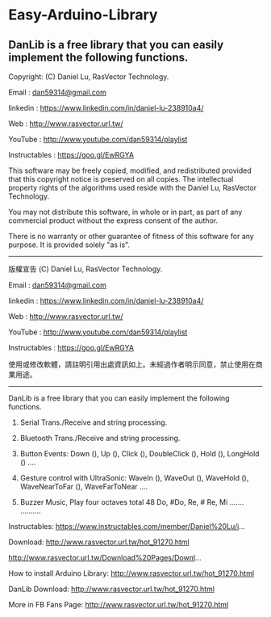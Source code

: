 # Easy-Arduino-Library
DanLib is a free library that you can easily implement the following functions.
 ---------------------------------------------------------------------------------

  Copyright: (C) Daniel Lu, RasVector Technology.

  Email : dan59314@gmail.com
  
  linkedin : https://www.linkedin.com/in/daniel-lu-238910a4/
  
  Web :     http://www.rasvector.url.tw/
  
  YouTube : http://www.youtube.com/dan59314/playlist
  
  Instructables : https://goo.gl/EwRGYA
  
  

  This software may be freely copied, modified, and redistributed
  provided that this copyright notice is preserved on all copies.
  The intellectual property rights of the algorithms used reside
  with the Daniel Lu, RasVector Technology.

  You may not distribute this software, in whole or in part, as
  part of any commercial product without the express consent of
  the author.

  There is no warranty or other guarantee of fitness of this
  software for any purpose. It is provided solely "as is".

  ---------------------------------------------------------------------------------
  版權宣告  (C) Daniel Lu, RasVector Technology.

  Email : dan59314@gmail.com
  
  linkedin : https://www.linkedin.com/in/daniel-lu-238910a4/
  
  Web :     http://www.rasvector.url.tw/
  
  YouTube : http://www.youtube.com/dan59314/playlist
  
  Instructables : https://goo.gl/EwRGYA
  
  

  使用或修改軟體，請註明引用出處資訊如上。未經過作者明示同意，禁止使用在商業用途。
  
  
  ---------------------------------------------------------------------------------



DanLib is a free library that you can easily implement the following functions.

1. Serial Trans./Receive and string processing.

2. Bluetooth Trans./Receive and string processing.

3. Button Events: Down (), Up (), Click (), DoubleClick (), Hold (), LongHold () ....

4. Gesture control with UltraSonic: WaveIn (), WaveOut (), WaveHold (), WaveNearToFar (), WaveFarToNear ....

5. Buzzer Music, Play four octaves total 48 Do, #Do, Re, # Re, Mi ....... ..........

Instructables: https://www.instructables.com/member/Daniel%20Lu/i...

Download: http://www.rasvector.url.tw/hot_91270.html

http://www.rasvector.url.tw/Download%20Pages/Downl...

How to install Arduino Library: http://www.rasvector.url.tw/hot_91270.html

DanLib Download: http://www.rasvector.url.tw/hot_91270.html

More in FB Fans Page: http://www.rasvector.url.tw/hot_91270.html
